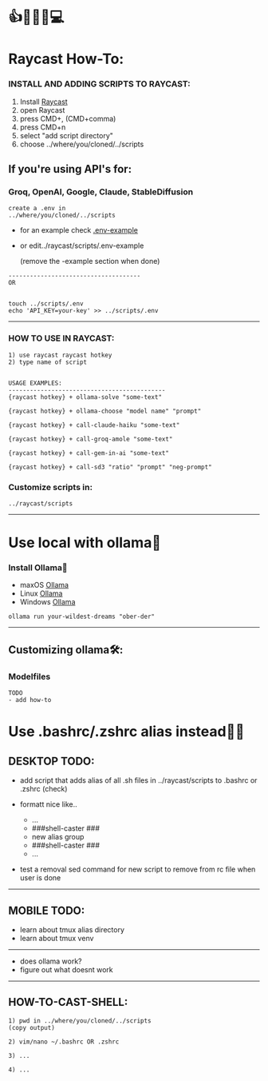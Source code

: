 # 👍🧿👄🧿💻   
# Raycast How-To:  
### INSTALL AND ADDING SCRIPTS TO RAYCAST:

1. Install [Raycast](https://www.raycast.com/)
2. open Raycast
3. press CMD+, (CMD+comma)
4. press CMD+n
5. select "add script directory"
6. choose ../where/you/cloned/../scripts

## If you're using API's for:
### Groq, OpenAI, Google, Claude, StableDiffusion

    create a .env in 
    ../where/you/cloned/../scripts
- for an example check [.env-example](https://github.com/nbiish/ray-caster/blob/main/raycast/scripts/.env-example)

- or edit../raycast/scripts/.env-example  

  (remove the -example section when done)
```
-------------------------------------
OR


touch ../scripts/.env
echo 'API_KEY=your-key' >> ../scripts/.env
```  

---  
### HOW TO USE IN RAYCAST:

```
1) use raycast raycast hotkey
2) type name of script


USAGE EXAMPLES:
--------------------------------------------
{raycast hotkey} + ollama-solve "some-text"

{raycast hotkey} + ollama-choose "model name" "prompt"

{raycast hotkey} + call-claude-haiku "some-text"

{raycast hotkey} + call-groq-amole "some-text"

{raycast hotkey} + call-gem-in-ai "some-text"

{raycast hotkey} + call-sd3 "ratio" "prompt" "neg-prompt"
```
### Customize scripts in:

```
../raycast/scripts
```
--- 
# Use local with ollama🦙
### Install  Ollama📂
* maxOS [Ollama](https://ollama.com/download/mac)  
* Linux [Ollama](https://ollama.com/download/linux)  
* Windows [Ollama](https://ollama.com/download/windows)  

```
ollama run your-wildest-dreams "ober-der"  
```

---  
## Customizing ollama🛠️:
### Modelfiles  
```
TODO
- add how-to
```
# Use .bashrc/.zshrc alias instead🦑🤖
## DESKTOP TODO:
- add script that adds alias of all .sh files in ../raycast/scripts to .bashrc or .zshrc (check)  

- formatt nice like..
     - ...
     - ###shell-caster ###
     - new alias group
     - ###shell-caster ###
     - ...

- test a removal sed command for new script to remove from rc file when user is done  
---
## MOBILE TODO:
- learn about tmux alias directory
- learn about tmux venv
---
- does ollama work?
- figure out what doesnt work

---
## HOW-TO-CAST-SHELL:
```
1) pwd in ../where/you/cloned/../scripts
(copy output)

2) vim/nano ~/.bashrc OR .zshrc

3) ...

4) ...
```